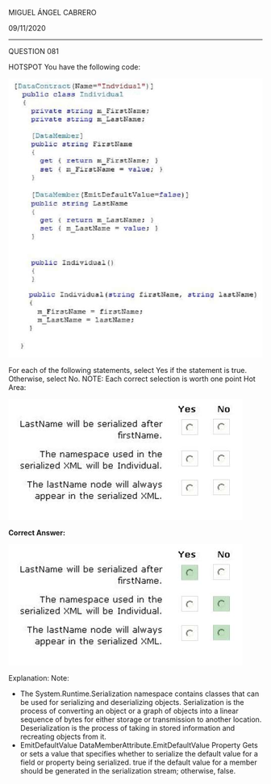 MIGUEL ÁNGEL CABRERO

09/11/2020

_________________________________________________________

QUESTION 081

HOTSPOT
You have the following code:

![081-01](img\081-01.jpg)

For each of the following statements, select Yes if the statement is true. Otherwise, select No.
NOTE: Each correct selection is worth one point
Hot Area:

![081-02](img\081-02.jpg)

**Correct Answer:** 

![081-03](img\081-03.jpg)

Explanation:
Note:

* The System.Runtime.Serialization namespace contains classes that can be used for serializing and deserializing objects. Serialization is the process of converting an object or a graph of objects into a linear sequence of bytes for either storage or transmission to another location. Deserialization is the process of taking in stored information and recreating objects from it.
* EmitDefaultValue DataMemberAttribute.EmitDefaultValue Property Gets or sets a value that specifies whether to serialize the default value for a field or property being serialized.
true if the default value for a member should be generated in the serialization stream; otherwise, false.